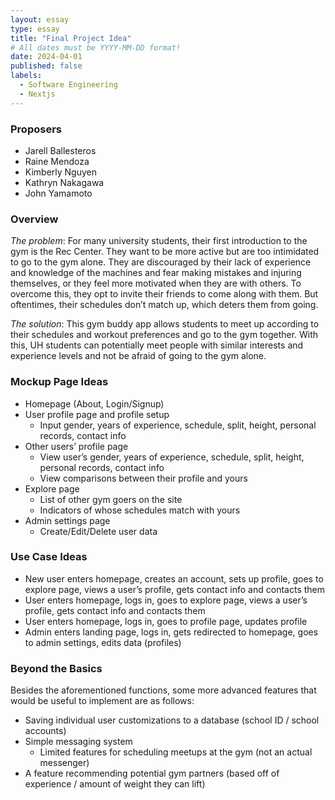 ```yaml
---
layout: essay
type: essay
title: "Final Project Idea"
# All dates must be YYYY-MM-DD format!
date: 2024-04-01
published: false
labels:
  - Software Engineering
  - Nextjs
---
```

### Proposers
- Jarell Ballesteros
- Raine Mendoza
- Kimberly Nguyen
- Kathryn Nakagawa
- John Yamamoto

### Overview

*The problem*: For many university students, their first introduction to the gym is the Rec Center. They want to be more active but are too intimidated to go to the gym alone. They are discouraged by their lack of experience and knowledge of the machines and fear making mistakes and injuring themselves, or they feel more motivated when they are with others. To overcome this, they opt to invite their friends to come along with them. But oftentimes, their schedules don’t match up, which deters them from going. 

*The solution*: This gym buddy app allows students to meet up according to their schedules and workout preferences and go to the gym together. With this, UH students can potentially meet people with similar interests and experience levels and not be afraid of going to the gym alone.

### Mockup Page Ideas
- Homepage (About, Login/Signup)
- User profile page and profile setup
  - Input gender, years of experience, schedule, split, height, personal records, contact info
- Other users’ profile page
  - View user’s gender, years of experience, schedule, split, height, personal records, contact info
  - View comparisons between their profile and yours
- Explore page
  - List of other gym goers on the site
  - Indicators of whose schedules match with yours
- Admin settings page
  - Create/Edit/Delete user data

### Use Case Ideas
- New user enters homepage, creates an account, sets up profile, goes to explore page, views a user’s profile, gets contact info and contacts them
- User enters homepage, logs in, goes to explore page, views a user’s profile, gets contact info and contacts them
- User enters homepage, logs in, goes to profile page, updates profile
- Admin enters landing page, logs in, gets redirected to homepage, goes to admin settings, edits data (profiles)

### Beyond the Basics

Besides the aforementioned functions, some more advanced features that would be useful to implement are as follows:
- Saving individual user customizations to a database (school ID / school accounts)
- Simple messaging system
   - Limited features for scheduling meetups at the gym (not an actual messenger)
- A feature recommending potential gym partners (based off of experience / amount of weight they can lift)

